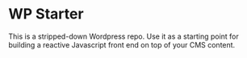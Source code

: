 # WP Starter

This is a stripped-down Wordpress repo. Use it as a starting point for building a reactive Javascript front end on top of your CMS content.

